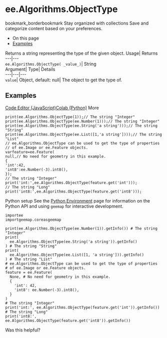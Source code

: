  
#  ee.Algorithms.ObjectType 
bookmark_borderbookmark Stay organized with collections  Save and categorize content based on your preferences.
  * On this page
  * [Examples](https://developers.google.com/earth-engine/apidocs/ee-algorithms-objecttype#examples)


Returns a string representing the type of the given object. 
Usage| Returns  
---|---  
`ee.Algorithms.ObjectType( _value_)`| String  
Argument| Type| Details  
---|---|---  
`value`| Object, default: null| The object to get the type of.  
## Examples
[Code Editor (JavaScript)](https://developers.google.com/earth-engine/apidocs/ee-algorithms-objecttype#code-editor-javascript-sample)[Colab (Python)](https://developers.google.com/earth-engine/apidocs/ee-algorithms-objecttype#colab-python-sample) More
```
print(ee.Algorithms.ObjectType(1));// The string "Integer"
print(ee.Algorithms.ObjectType(ee.Number(1)));// The string "Integer"
print(ee.Algorithms.ObjectType(ee.String('a string')));// The string "String"
print(ee.Algorithms.ObjectType(ee.List([1,'a string'])));// The string "List"
// ee.Algorithms.ObjectType can be used to get the type of properties
// of ee.Image or ee.Feature objects.
varfeature=ee.Feature(
null,// No need for geometry in this example.
{
'int':42,
'int8':ee.Number(-3).int8(),
});
// The string "Integer"
print('int:',ee.Algorithms.ObjectType(feature.get('int')));
// The string "Long"
print('int8:',ee.Algorithms.ObjectType(feature.get('int8')));
```
Python setup
See the [ Python Environment](https://developers.google.com/earth-engine/guides/python_install) page for information on the Python API and using `geemap` for interactive development.
```
importee
importgeemap.coreasgeemap
```
```
print(ee.Algorithms.ObjectType(ee.Number(1)).getInfo()) # The string "Integer"
print(
  ee.Algorithms.ObjectType(ee.String('a string')).getInfo()
) # The string "String"
print(
  ee.Algorithms.ObjectType(ee.List([1, 'a string'])).getInfo()
) # The string "List"
# ee.Algorithms.ObjectType can be used to get the type of properties
# of ee.Image or ee.Feature objects.
feature = ee.Feature(
  None, # No need for geometry in this example.
  {
    'int': 42,
    'int8': ee.Number(-3).int8(),
  }
)
# The string "Integer"
print('int:', ee.Algorithms.ObjectType(feature.get('int')).getInfo())
# The string "Long"
print('int8:', ee.Algorithms.ObjectType(feature.get('int8')).getInfo())
```

Was this helpful?
